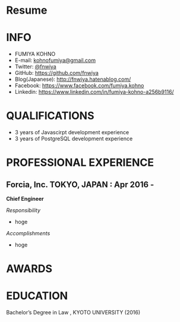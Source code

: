 Resume
===

INFO
===
- FUMIYA KOHNO
- E-mail: kohnofumiya@gmail.com
- Twitter: [@fnwiya](https://twitter.com/fnwiya)
- GitHub: https://github.com/fnwiya
- Blog(Japanese): http://fnwiya.hatenablog.com/
- Facebook: https://www.facebook.com/fumiya.kohno
- Linkedin: https://www.linkedin.com/in/fumiya-kohno-a256b9116/

QUALIFICATIONS
===
- 3 years of Javascirpt development experience
- 3 years of PostgreSQL development experience
  
PROFESSIONAL EXPERIENCE
===
  
Forcia, Inc. TOKYO, JAPAN : Apr 2016 - 
---
**Chief Engineer**
  
*Responsibility*
- hoge
  
*Accomplishments*
- hoge
		
AWARDS
===
		
		
EDUCATION
===
Bachelor’s Degree in Law , KYOTO UNIVERSITY (2016)
